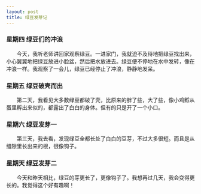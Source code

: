 ```yaml
---
layout: post
title: 绿豆发芽记
---
```


  
### 星期四  绿豆们的冲浪    
　　今天，我听老师讲回家观察绿豆。一进家门，我就迫不及待地把绿豆找出来，小心翼翼地把绿豆放进小脸盆，然后把水放进去。绿豆便不停地在水中发转，像在冲浪一样。我观察了一会儿，绿豆已经停止了冲浪，静静地发呆。    
    
### 星期五  绿豆破壳而出    
　　第二天，我看见大多数绿豆都破了壳，比原来的胖了些，大了些，像小鸡孵从蛋里孵出来似的，都露出了白白的身体。但有的只是开了一个小口。    
    
### 星期六 绿豆发芽一    
　　第三天，我去看，发现绿豆全都长处了白白的豆芽，不过大多很短。而且是从缝隙里长出来的根，很像钩子。    
    
### 星期天 绿豆发芽二    
　　今天和昨天相比，绿豆的芽更长了，更像钩子了。我想再过几天，我会变得更长的。我觉得这个好有趣啊！    
